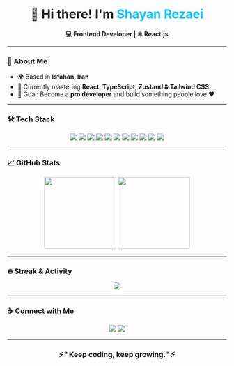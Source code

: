 <!-- 💫 GitHub Profile README by Mahyar for Shayan Rezaei 😎 -->

<h1 align="center">👋 Hi there! I'm <span style="color:#00BFFF;">Shayan Rezaei</span></h1>

<p align="center">
  <b>💻 Frontend Developer | ⚛️ React.js</b><br/>
</p>

---

### 🚀 About Me  
- 🌍 Based in **Isfahan, Iran**  
- 🧠 Currently mastering **React, TypeScript, Zustand & Tailwind CSS**  
- 🎯 Goal: Become a **pro developer** and build something people love ❤️  

---

### 🛠️ Tech Stack
<p align="center">
  <img src="https://img.shields.io/badge/-HTML5-E34F26?style=for-the-badge&logo=html5&logoColor=white"/>
  <img src="https://img.shields.io/badge/-CSS3-1572B6?style=for-the-badge&logo=css3&logoColor=white"/>
  <img src="https://img.shields.io/badge/-SASS-CC6699?style=for-the-badge&logo=sass&logoColor=white"/>
  <img src="https://img.shields.io/badge/-TailwindCSS-38B2AC?style=for-the-badge&logo=tailwind-css&logoColor=white"/>
  <img src="https://img.shields.io/badge/-JavaScript-F7DF1E?style=for-the-badge&logo=javascript&logoColor=black"/>
  <img src="https://img.shields.io/badge/-TypeScript-3178C6?style=for-the-badge&logo=typescript&logoColor=white"/>
  <img src="https://img.shields.io/badge/-React.js-61DAFB?style=for-the-badge&logo=react&logoColor=black"/>
  <img src="https://img.shields.io/badge/-React%20Router-CA4245?style=for-the-badge&logo=react-router&logoColor=white"/>
  <img src="https://img.shields.io/badge/-React%20Query-FF4154?style=for-the-badge&logo=react-query&logoColor=white"/>
  <img src="https://img.shields.io/badge/-Zustand-333333?style=for-the-badge"/>
  <img src="https://img.shields.io/badge/-Git-F05032?style=for-the-badge&logo=git&logoColor=white"/>
</p>

---

### 📈 GitHub Stats
<p align="center">
  <img src="https://github-readme-stats.vercel.app/api?username=shayan-rezaei&show_icons=true&theme=tokyonight&hide_border=true&border_radius=12" height="165"/>
  <img src="https://github-readme-stats.vercel.app/api/top-langs/?username=shayan-rezaei&layout=compact&theme=tokyonight&hide_border=true&border_radius=12" height="165"/>
</p>

---

### 🔥 Streak & Activity
<p align="center">
  <img src="https://streak-stats.demolab.com?user=shayan-rezaei&theme=tokyonight&hide_border=true&border_radius=12" />
</p>

---

### ☕ Connect with Me
<p align="center">
  <a href="https://github.com/shayan-rezaei"><img src="https://img.shields.io/badge/-GitHub-181717?style=for-the-badge&logo=github&logoColor=white"/></a>
  <a href="mailto:shayan.rezzaei@gmail.com"><img src="https://img.shields.io/badge/-Email-D14836?style=for-the-badge&logo=gmail&logoColor=white"/></a>
</p>

---

<h3 align="center">⚡ "Keep coding, keep growing." ⚡</h3>

